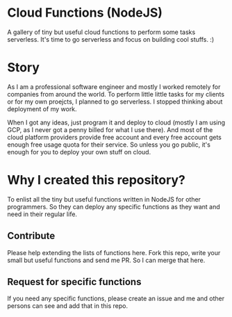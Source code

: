 # Cloud Functions (NodeJS)

A gallery of tiny but useful cloud functions to perform some tasks serverless. It's time to go serverless and focus on building cool stuffs. :)


Story
====

As I am a professional software engineer and mostly I worked remotely for companies from around the world. To perform little little tasks for my clients or for my own proejcts, I planned to go serverless. I stopped thinking about deployment of my work.

When I got any ideas, just program it and deploy to cloud (mostly I am using GCP, as I never got a penny billed for what I use there). And most of the cloud platform providers provide free account and every free account gets enough free usage quota for their service. So unless you go public, it's enough for you to deploy your own stuff on cloud.


Why I created this repository?
====

To enlist all the tiny but useful functions written in NodeJS for other programmers. So they can deploy any specific functions as they want and need in their regular life.



## Contribute

Please help extending the lists of functions here. Fork this repo, write your small but useful functions and send me PR. So I can merge that here.


## Request for specific functions

If you need any specific functions, please create an issue and me and other persons can see and add that in this repo.
